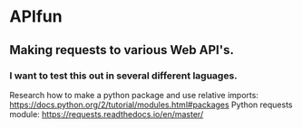 # APIfun
## Making requests to various Web API's.
### I want to test this out in several different laguages.

Research how to make a python package and use relative imports: https://docs.python.org/2/tutorial/modules.html#packages
Python requests module: https://requests.readthedocs.io/en/master/
